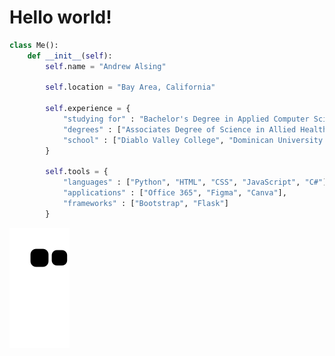 <h1>Hello world!</h1>

``` python
class Me():
    def __init__(self):
        self.name = "Andrew Alsing"

        self.location = "Bay Area, California"

        self.experience = {
            "studying for" : "Bachelor's Degree in Applied Computer Science",
            "degrees" : ["Associates Degree of Science in Allied Health", "Associates Degree of Art"],
            "school" : ["Diablo Valley College", "Dominican University of California"]
        }

        self.tools = {
            "languages" : ["Python", "HTML", "CSS", "JavaScript", "C#"],
            "applications" : ["Office 365", "Figma", "Canva"],
            "frameworks" : ["Bootstrap", "Flask"]
        }
```

![snake gif](https://github.com/Andrew32A/Andrew32A/blob/output/github-contribution-grid-snake.svg)
